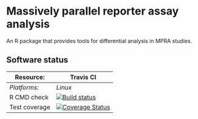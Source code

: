 # Massively parallel reporter assay analysis

An R package that provides tools for differential analysis in MPRA studies.

## Software status

| Resource:     | Travis CI     |
| ------------- | ------------------- |
| _Platforms:_  | _Linux_       |
| R CMD check   | <a href="https://travis-ci.org/hansenlab/mpra"><img src="https://travis-ci.org/hansenlab/mpra.svg" alt="Build status"></a> |
| Test coverage | <a href="https://codecov.io/github/hansenlab/mpra?branch=master"><img src="https://codecov.io/github/hansenlab/mpra/coverage.svg?branch=master" alt="Coverage Status"/></a>   |                  |
